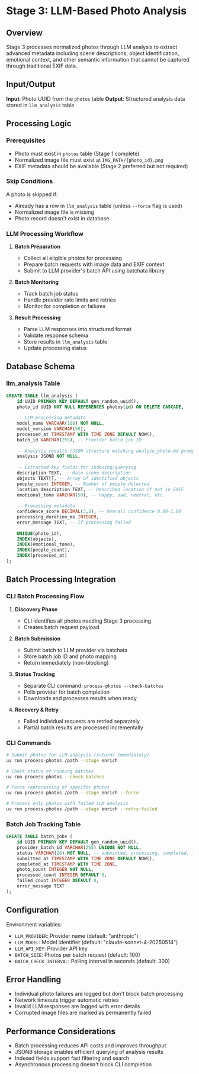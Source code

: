 # Stage 3: LLM-Based Photo Analysis

## Overview

Stage 3 processes normalized photos through LLM analysis to extract advanced metadata including scene descriptions, object identification, emotional context, and other semantic information that cannot be captured through traditional EXIF data.

## Input/Output

**Input**: Photo UUID from the `photos` table
**Output**: Structured analysis data stored in `llm_analysis` table

## Processing Logic

### Prerequisites
- Photo must exist in `photos` table (Stage 1 complete)
- Normalized image file must exist at `IMG_PATH/{photo_id}.png`
- EXIF metadata should be available (Stage 2 preferred but not required)

### Skip Conditions
A photo is skipped if:
- Already has a row in `llm_analysis` table (unless `--force` flag is used)
- Normalized image file is missing
- Photo record doesn't exist in database

### LLM Processing Workflow

1. **Batch Preparation**
   - Collect all eligible photos for processing
   - Prepare batch requests with image data and EXIF context
   - Submit to LLM provider's batch API using batchata library

2. **Batch Monitoring**
   - Track batch job status
   - Handle provider rate limits and retries
   - Monitor for completion or failures

3. **Result Processing**
   - Parse LLM responses into structured format
   - Validate response schema
   - Store results in `llm_analysis` table
   - Update processing status

## Database Schema

### llm_analysis Table

```sql
CREATE TABLE llm_analysis (
    id UUID PRIMARY KEY DEFAULT gen_random_uuid(),
    photo_id UUID NOT NULL REFERENCES photos(id) ON DELETE CASCADE,
    
    -- LLM processing metadata
    model_name VARCHAR(100) NOT NULL,
    model_version VARCHAR(50),
    processed_at TIMESTAMP WITH TIME ZONE DEFAULT NOW(),
    batch_id VARCHAR(255), -- Provider batch job ID
    
    -- Analysis results (JSON structure matching analyze_photo.md prompt)
    analysis JSONB NOT NULL,
    
    -- Extracted key fields for indexing/querying
    description TEXT, -- Main scene description
    objects TEXT[], -- Array of identified objects
    people_count INTEGER, -- Number of people detected
    location_description TEXT, -- Described location if not in EXIF
    emotional_tone VARCHAR(50), -- Happy, sad, neutral, etc.
    
    -- Processing metadata
    confidence_score DECIMAL(3,2), -- Overall confidence 0.00-1.00
    processing_duration_ms INTEGER,
    error_message TEXT, -- If processing failed
    
    UNIQUE(photo_id),
    INDEX(objects),
    INDEX(emotional_tone),
    INDEX(people_count),
    INDEX(processed_at)
);
```

## Batch Processing Integration

### CLI Batch Processing Flow

1. **Discovery Phase**
   - CLI identifies all photos needing Stage 3 processing
   - Creates batch request payload

2. **Batch Submission**
   - Submit batch to LLM provider via batchata
   - Store batch job ID and photo mapping
   - Return immediately (non-blocking)

3. **Status Tracking**
   - Separate CLI command: `process-photos --check-batches`
   - Polls provider for batch completion
   - Downloads and processes results when ready

4. **Recovery & Retry**
   - Failed individual requests are retried separately
   - Partial batch results are processed incrementally

### CLI Commands

```bash
# Submit photos for LLM analysis (returns immediately)
uv run process-photos /path --stage enrich

# Check status of running batches
uv run process-photos --check-batches

# Force reprocessing of specific photos
uv run process-photos /path --stage enrich --force

# Process only photos with failed LLM analysis
uv run process-photos /path --stage enrich --retry-failed
```

### Batch Job Tracking Table

```sql
CREATE TABLE batch_jobs (
    id UUID PRIMARY KEY DEFAULT gen_random_uuid(),
    provider_batch_id VARCHAR(255) UNIQUE NOT NULL,
    status VARCHAR(20) NOT NULL, -- submitted, processing, completed, failed
    submitted_at TIMESTAMP WITH TIME ZONE DEFAULT NOW(),
    completed_at TIMESTAMP WITH TIME ZONE,
    photo_count INTEGER NOT NULL,
    processed_count INTEGER DEFAULT 0,
    failed_count INTEGER DEFAULT 0,
    error_message TEXT
);
```

## Configuration

Environment variables:
- `LLM_PROVIDER`: Provider name (default: "anthropic")
- `LLM_MODEL`: Model identifier (default: "claude-sonnet-4-20250514")
- `LLM_API_KEY`: Provider API key
- `BATCH_SIZE`: Photos per batch request (default: 100)
- `BATCH_CHECK_INTERVAL`: Polling interval in seconds (default: 300)

## Error Handling

- Individual photo failures are logged but don't block batch processing
- Network timeouts trigger automatic retries
- Invalid LLM responses are logged with error details
- Corrupted image files are marked as permanently failed

## Performance Considerations

- Batch processing reduces API costs and improves throughput
- JSONB storage enables efficient querying of analysis results
- Indexed fields support fast filtering and search
- Asynchronous processing doesn't block CLI completion